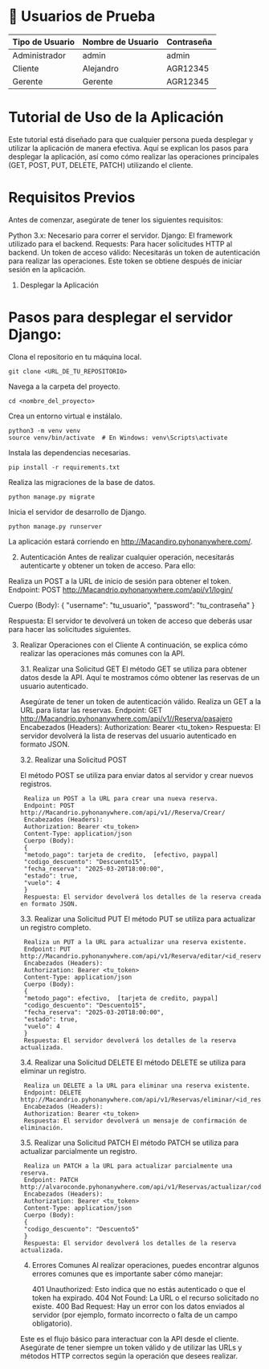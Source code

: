 # 📌 Usuarios de Prueba

| Tipo de Usuario	  | Nombre de Usuario	 | Contraseña |
|---------------------|----------------------|------------|
| Administrador       | admin                | admin      |
| Cliente             | Alejandro            | AGR12345   |
| Gerente             | Gerente              | AGR12345   |


# Tutorial de Uso de la Aplicación
Este tutorial está diseñado para que cualquier persona pueda desplegar y utilizar la aplicación de manera efectiva. Aquí se explican los pasos para desplegar la aplicación, así como cómo realizar las operaciones principales (GET, POST, PUT, DELETE, PATCH) utilizando el cliente.

# Requisitos Previos
Antes de comenzar, asegúrate de tener los siguientes requisitos:

Python 3.x: Necesario para correr el servidor.
Django: El framework utilizado para el backend.
Requests: Para hacer solicitudes HTTP al backend.
Un token de acceso válido: Necesitarás un token de autenticación para realizar las operaciones. Este token se obtiene después de iniciar sesión en la aplicación.



1. Desplegar la Aplicación

# Pasos para desplegar el servidor Django:

Clona el repositorio en tu máquina local.

    git clone <URL_DE_TU_REPOSITORIO>

Navega a la carpeta del proyecto.

    cd <nombre_del_proyecto>

Crea un entorno virtual e instálalo.

    python3 -m venv venv
    source venv/bin/activate  # En Windows: venv\Scripts\activate

Instala las dependencias necesarias.

    pip install -r requirements.txt

Realiza las migraciones de la base de datos.

    python manage.py migrate

Inicia el servidor de desarrollo de Django.

    python manage.py runserver

La aplicación estará corriendo en http://Macandiro.pyhonanywhere.com/.


2. Autenticación
Antes de realizar cualquier operación, necesitarás autenticarte y obtener un token de acceso. Para ello:

Realiza un POST a la URL de inicio de sesión para obtener el token.
Endpoint: POST http://Macandrio.pyhonanywhere.com/api/v1/login/

Cuerpo (Body):
{
  "username": "tu_usuario",
  "password": "tu_contraseña"
}

Respuesta: El servidor te devolverá un token de acceso que deberás usar para hacer las solicitudes siguientes.

3. Realizar Operaciones con el Cliente
    A continuación, se explica cómo realizar las operaciones más comunes con la API.

    3.1. Realizar una Solicitud GET
        El método GET se utiliza para obtener datos desde la API. Aquí te mostramos cómo obtener las reservas de un usuario autenticado.

    Asegúrate de tener un token de autenticación válido.
    Realiza un GET a la URL para listar las reservas.
        Endpoint: GET http://Macandrio.pyhonanywhere.com/api/v1//Reserva/pasajero
        Encabezados (Headers):
        Authorization: Bearer <tu_token>
        Respuesta: El servidor devolverá la lista de reservas del usuario autenticado en formato JSON.

    3.2. Realizar una Solicitud POST

    El método POST se utiliza para enviar datos al servidor y crear nuevos registros.

        Realiza un POST a la URL para crear una nueva reserva.
        Endpoint: POST http://Macandrio.pyhonanywhere.com/api/v1//Reserva/Crear/
        Encabezados (Headers):
        Authorization: Bearer <tu_token>
        Content-Type: application/json
        Cuerpo (Body):
        {
        "metodo_pago": tarjeta de credito,  [efectivo, paypal]
        "codigo_descuento": "Descuento15",
        "fecha_reserva": "2025-03-20T18:00:00",
        "estado": true,
        "vuelo": 4
        }
        Respuesta: El servidor devolverá los detalles de la reserva creada en formato JSON.

    3.3. Realizar una Solicitud PUT
    El método PUT se utiliza para actualizar un registro completo.

        Realiza un PUT a la URL para actualizar una reserva existente.
        Endpoint: PUT http://Macandrio.pyhonanywhere.com/api/v1/Reserva/editar/<id_reserva>/
        Encabezados (Headers):
        Authorization: Bearer <tu_token>
        Content-Type: application/json
        Cuerpo (Body):
        {
        "metodo_pago": efectivo,  [tarjeta de credito, paypal]
        "codigo_descuento": "Descuento15",
        "fecha_reserva": "2025-03-20T18:00:00",
        "estado": true,
        "vuelo": 4
        }
        Respuesta: El servidor devolverá los detalles de la reserva actualizada.

    3.4. Realizar una Solicitud DELETE
    El método DELETE se utiliza para eliminar un registro.

        Realiza un DELETE a la URL para eliminar una reserva existente.
        Endpoint: DELETE http://Macandrio.pyhonanywhere.com/api/v1/Reservas/eliminar/<id_reserva>/
        Encabezados (Headers):
        Authorization: Bearer <tu_token>
        Respuesta: El servidor devolverá un mensaje de confirmación de eliminación.

    3.5. Realizar una Solicitud PATCH
    El método PATCH se utiliza para actualizar parcialmente un registro.

        Realiza un PATCH a la URL para actualizar parcialmente una reserva.
        Endpoint: PATCH http://alvaroconde.pyhonanywhere.com/api/v1/Reservas/actualizar/codigo/<id_reserva>/
        Encabezados (Headers):
        Authorization: Bearer <tu_token>
        Content-Type: application/json
        Cuerpo (Body):
        {
        "codigo_descuento": "Descuento5"
        }
        Respuesta: El servidor devolverá los detalles de la reserva actualizada.


    4. Errores Comunes
    Al realizar operaciones, puedes encontrar algunos errores comunes que es importante saber cómo manejar:

        401 Unauthorized: Esto indica que no estás autenticado o que el token ha expirado.
        404 Not Found: La URL o el recurso solicitado no existe.
        400 Bad Request: Hay un error con los datos enviados al servidor (por ejemplo, formato incorrecto o falta de un campo obligatorio).

    Este es el flujo básico para interactuar con la API desde el cliente. Asegúrate de tener siempre un token válido y de utilizar las URLs y métodos HTTP correctos según la operación que desees realizar.